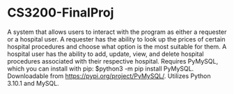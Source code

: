 # CS3200-FinalProj
A system that allows users to interact with the program as either a requester or a hospital user. A requester has the ability to look up the prices of certain hospital procedures and choose what option is the most suitable for them. A hospital user has the ability to add, update, view, and delete hospital procedures associated with their respective hospital. Requires PyMySQL, which you can install with pip: $python3 -m pip install PyMySQL. Downloadable from https://pypi.org/project/PyMySQL/. Utilizes Python 3.10.1 and MySQL.
